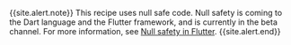 {{site.alert.note}}
  This recipe uses null safe code. Null safety is coming
  to the Dart language and the Flutter framework, and
  is currently in the beta channel. For more information,
  see [Null safety in Flutter](/docs/null-safety).
{{site.alert.end}}
